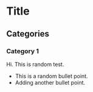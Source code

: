 # Title

## Categories

### Category 1

Hi. This is random test.

- This is a random bullet point.
- Adding another bullet point.